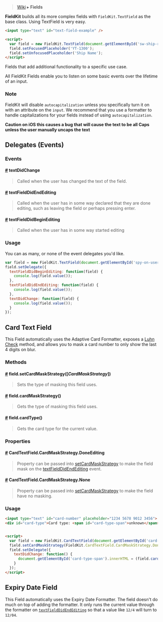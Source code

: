 > [Wiki](Home) ▸ **Fields**

**FieldKit** builds all its more complex fields with `FieldKit.TextField` as the base class. Using TextField is very easy.

```html
<input type="text" id="text-field-example" />

<script>
  var field = new FieldKit.TextField(document.getElementById('sw-ship-registry'));
  field.setFocusedPlaceholder('YT-1300');
  field.setUnfocusedPlaceholder('Ship Name');
</script>
```

Fields that add additional functionality to a specific use case.

All FieldKit Fields enable you to listen on some basic events over the lifetime of an input.

### Note
FieldKit will disable `autocapitalization` unless you specifically turn it on
with an attribute on the `input`. We recommend that you use a formatter to handle
capitalizations for your fields instead of using `autocapitalization`.

**Caution on iOS this causes a bug that will cause the text to be all Caps unless
the user manually uncaps the text**

## Delegates (Events)

### Events
#### <a name="textDidChange" href="FieldKit-Fields#textDidChange">#</a> textDidChange
> Called when the user has changed the text of the field.

#### <a name="textFieldDidEndEditing" href="FieldKit-Fields#textFieldDidEndEditing">#</a> textFieldDidEndEditing
> Called when the user has in some way declared that they are done editing, such as leaving the field or perhaps pressing enter.

#### <a name="textFieldDidBeginEditing" href="FieldKit-Fields#textFieldDidBeginEditing">#</a> textFieldDidBeginEditing
> Called when the user has in some way started editing


### Usage
You can as many, or none of the event delegates you'd like.

```js
var field = new FieldKit.TextField(document.getElementById('spy-on-user'));
field.setDelegate({
  textFieldDidBeginEditing: function(field) {
    console.log(field.value());
  },
  textFieldDidEndEditing: function(field) {
    console.log(field.value());
  },
  textDidChange: function(field) {
    console.log(field.value());
  }
});
```

## Card Text Field

This Field automatically uses the Adaptive Card Formatter, exposes a [Luhn Check](https://en.wikipedia.org/wiki/Luhn_algorithm) method, and allows you to mask a card number to only show the last 4 digits on blur.

### Methods

#### <a name="setCardMaskStrategy" href="FieldKit-Fields#setCardMaskStrategy">#</a> field.setCardMaskStrategy([_CardMaskStrategy_])
> Sets the type of masking this field uses.

#### <a name="cardMaskStrategy" href="FieldKit-Fields#cardMaskStrategy">#</a> field.cardMaskStrategy()
> Gets the type of masking this field uses.

#### <a name="cardType" href="FieldKit-Fields#cardType">#</a> field.cardType()
> Gets the card type for the current value.

### Properties

#### <a name="DoneEditing" href="FieldKit-Fields#DoneEditing">#</a> CardTextField.CardMaskStrategy.DoneEditing
> Property can be passed into [setCardMaskStrategy](FieldKit-Fields#setCardMaskStrategy) to make the field mask on the [textFieldDidEndEditing](FieldKit-Fields#textFieldDidEndEditing) event.


#### <a name="None" href="FieldKit-Fields#None">#</a> CardTextField.CardMaskStrategy.None
> Property can be passed into [setCardMaskStrategy](FieldKit-Fields#setCardMaskStrategy) to make the field have no masking.

### Usage

```html
<input type="text" id="card-number" placeholder="1234 5678 9012 3456">
<div id="card-type">Card type: <span id="card-type-span">unknown</span></div>


<script>
  var field = new FieldKit.CardTextField(document.getElementById('card-number'));
  field.setCardMaskStrategy(FieldKit.CardTextField.CardMaskStrategy.DoneEditing);
  field.setDelegate({
    textDidChange: function() {
      document.getElementById('card-type-span').innerHTML = (field.cardType() || 'unknown');
    }
  });
</script>
```

## Expiry Date Field

This Field automatically uses the Expiry Date Formatter. The field doesn't do much on top of adding the formatter. It only runs the current value through the formatter on [`textFieldDidEndEditing`](FieldKit-Fields#textFieldDidEndEditing) so that a value like `12/4` will turn to `12/04`.
